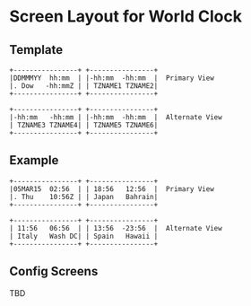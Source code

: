 Screen Layout for World Clock
=============================

Template
--------
```
+----------------+ +----------------+
|DDMMMYY  hh:mm  | |-hh:mm  -hh:mm  |  Primary View
|. Dow   -hh:mmZ | | TZNAME1 TZNAME2|
+----------------+ +----------------+

+----------------+ +----------------+
|-hh:mm   -hh:mm | |-hh:mm  -hh:mm  |  Alternate View
| TZNAME3 TZNAME4| | TZNAME5 TZNAME6|
+----------------+ +----------------+
```

Example
-------
```
+----------------+ +----------------+
|05MAR15  02:56  | | 18:56   12:56  |  Primary View
|. Thu    10:56Z | | Japan   Bahrain|
+----------------+ +----------------+

+----------------+ +----------------+
| 11:56   06:56  | | 13:56  -23:56  |  Alternate View
| Italy   Wash DC| | Spain   Hawaii |
+----------------+ +----------------+
```

Config Screens
--------------
TBD
